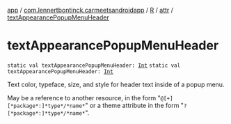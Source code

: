 [app](../../../index.md) / [com.lennertbontinck.carmeetsandroidapp](../../index.md) / [R](../index.md) / [attr](index.md) / [textAppearancePopupMenuHeader](./text-appearance-popup-menu-header.md)

# textAppearancePopupMenuHeader

`static val textAppearancePopupMenuHeader: `[`Int`](https://kotlinlang.org/api/latest/jvm/stdlib/kotlin/-int/index.html)
`static val textAppearancePopupMenuHeader: `[`Int`](https://kotlinlang.org/api/latest/jvm/stdlib/kotlin/-int/index.html)

Text color, typeface, size, and style for header text inside of a popup menu.

May be a reference to another resource, in the form "`@[+][*package*:]*type*/*name*`" or a theme attribute in the form "`?[*package*:]*type*/*name*`".


